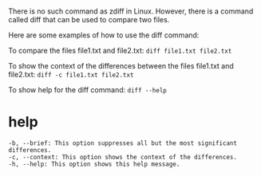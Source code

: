 # 

There is no such command as zdiff in Linux. However, there is a command called diff that can be used to compare two files.

Here are some examples of how to use the diff command:

To compare the files file1.txt and file2.txt:
`diff file1.txt file2.txt`

To show the context of the differences between the files file1.txt and file2.txt:
`diff -c file1.txt file2.txt`

To show help for the diff command:
`diff --help`

# help 

```
-b, --brief: This option suppresses all but the most significant differences.
-c, --context: This option shows the context of the differences.
-h, --help: This option shows this help message.
```
